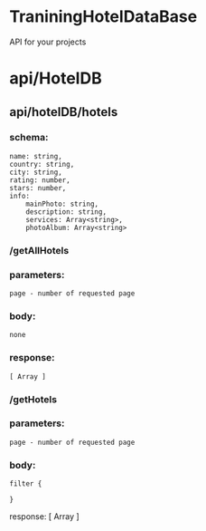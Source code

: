 # TraniningHotelDataBase

API for your projects

# api/HotelDB

## api/hotelDB/hotels

### schema: 
    name: string,
    country: string,
    city: string,
    rating: number,
    stars: number,
    info:
        mainPhoto: string,
        description: string,
        services: Array<string>,
        photoAlbum: Array<string>

### /getAllHotels

### parameters:
    page - number of requested page

### body:
    none

### response: 
    [ Array ]

### /getHotels

### parameters: 
    page - number of requested page

### body: 
    filter {

    }

response: 
    [ Array ]